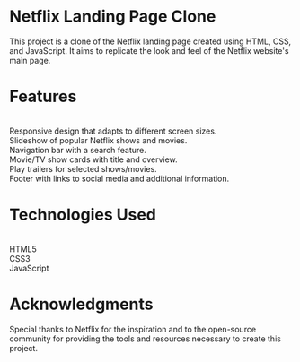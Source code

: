 # Netflix Landing Page Clone
This project is a clone of the Netflix landing page created using HTML, CSS, and JavaScript. It aims to replicate the look and feel of the Netflix website's main page.
# Features
<br>Responsive design that adapts to different screen sizes.
<br>Slideshow of popular Netflix shows and movies.
<br>Navigation bar with a search feature.
<br>Movie/TV show cards with title and overview.
<br>Play trailers for selected shows/movies.
<br>Footer with links to social media and additional information.

# Technologies Used
<br>HTML5
<br>CSS3 
<br>JavaScript

# Acknowledgments
Special thanks to Netflix for the inspiration and to the open-source community for providing the tools and resources necessary to create this project.

